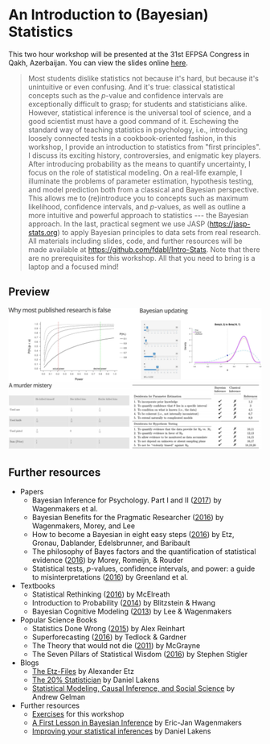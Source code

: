 # An Introduction to (Bayesian) Statistics

This two hour workshop will be presented at the 31st EFPSA Congress in Qakh, Azerbaijan. You can view the slides online [here](https://fdabl.shinyapps.io/slides).

> Most students dislike statistics not because it's hard, but because it's unintuitive or even confusing. And it's true: classical statistical concepts such as the *p*-value and confidence intervals are exceptionally difficult to grasp; for students and statisticians alike. However, statistical inference is the universal tool of science, and a good scientist must have a good command of it. Eschewing the standard way of teaching statistics in psychology, i.e., introducing loosely connected tests in a cookbook-oriented fashion, in this workshop, I provide an introduction to statistics from "first principles". I discuss its exciting history, controversies, and enigmatic key players. After introducing probability as the means to quantify uncertainty, I focus on the role of statistical modeling. On a real-life example, I illuminate the problems of parameter estimation, hypothesis testing, and model prediction both from a classical and Bayesian perspective. This allows me to (re)introduce you to concepts such as maximum likelihood, confidence intervals, and *p*-values, as well as outline a more intuitive and powerful approach to statistics --- the Bayesian approach. In the last, practical segment we use JASP (https://jasp-stats.org) to apply Bayesian principles to data sets from real research. All materials including slides, code, and further resources will be made available at https://github.com/fdabl/Intro-Stats. Note that there are no prerequisites for this workshop. All that you need to bring is a laptop and a focused mind!


## Preview
![](preview.png)

## Further resources
- Papers
    - Bayesian Inference for Psychology. Part I and II ([2017](https://osf.io/m6bi8/)) by Wagenmakers et al.
    - Bayesian Benefits for the Pragmatic Researcher ([2016](http://journals.sagepub.com/doi/pdf/10.1177/0963721416643289)) by Wagenmakers, Morey, and Lee
    - How to become a Bayesian in eight easy steps ([2016](https://osf.io/8wkpd/)) by Etz, Gronau, Dablander, Edelsbrunner, and Baribault
    - The philosophy of Bayes factors and the quantification of statistical evidence ([2016](https://www.sciencedirect.com/science/article/pii/S0022249615000723)) by Morey, Romeijn, & Rouder
    - Statistical tests, $p$-values, confidence intervals, and power: a guide to misinterpretations ([2016](https://link.springer.com/article/10.1007/s10654-016-0149-3)) by Greenland et al.
- Textbooks
    - Statistical Rethinking ([2016](http://andrewgelman.com/2016/01/15/mcelreaths-statistial-rethinking-a-bayesian-course-with-examples-in-r-and-stan/)) by McElreath
    - Introduction to Probability ([2014](https://www.crcpress.com/Introduction-to-Probability/Blitzstein-Hwang/p/book/9781466575578)) by Blitzstein & Hwang
    - Bayesian Cognitive Modeling ([2013](https://bayesmodels.com/)) by Lee & Wagenmakers
- Popular Science Books
    - Statistics Done Wrong ([2015](https://www.statisticsdonewrong.com/)) by Alex Reinhart
    - Superforecasting ([2016](https://www.goodreads.com/book/show/23995360-superforecasting)) by Tedlock & Gardner
    - The Theory that would not die ([2011](http://www.mcgrayne.com/the_theory_that_would_not_die__how_bayes__rule_cracked_the_enigma_code__hunted_d_107493.htm)) by McGrayne
    - The Seven Pillars of Statistical Wisdom ([2016](https://www.goodreads.com/book/show/27311742-the-seven-pillars-of-statistical-wisdom)) by Stephen Stigler
- Blogs
    - [The Etz-Files](https://alexanderetz.com/) by Alexander Etz
    - [The 20% Statistician](https://daniellakens.blogspot.de/) by Daniel Lakens
    - [Statistical Modeling, Causal Inference, and Social Science](http://andrewgelman.com/) by Andrew Gelman
- Further resources
    - [Exercises](https://github.com/fdabl/Intro-Stats/blob/master/exercises/exercises.pdf) for this workshop
    - [A First Lesson in Bayesian Inference](http://lmpp10e-mucesm.srv.mwn.de:3838/felix/BayesLessons/BayesianLesson1.Rmd) by Eric-Jan Wagenmakers
    - [Improving your statistical inferences](https://www.coursera.org/learn/statistical-inferences/home/welcome) by Daniel Lakens